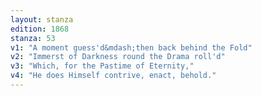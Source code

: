 ```yaml
---
layout: stanza
edition: 1868
stanza: 53
v1: "A moment guess'd&mdash;then back behind the Fold"
v2: "Immerst of Darkness round the Drama roll'd"
v3: "Which, for the Pastime of Eternity,"
v4: "He does Himself contrive, enact, behold."
---
```

